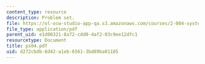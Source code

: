 ```yaml
---
content_type: resource
description: Problem set.
file: https://ol-ocw-studio-app-qa.s3.amazonaws.com/courses/2-004-systems-modeling-and-control-ii-fall-2007/d272cbdb8d42a1eb65613bd89ba01185_ps04.pdf
file_type: application/pdf
parent_uid: e1d08321-8a72-cdd0-4af2-03c9ee12dfc1
resourcetype: Document
title: ps04.pdf
uid: d272cbdb-8d42-a1eb-6561-3bd89ba01185
---
```

